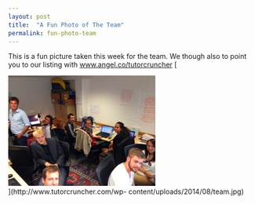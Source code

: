 ```yaml
---
layout: post
title:  "A Fun Photo of The Team"
permalink: fun-photo-team
---
```

This is a fun picture taken this week for the team. We though also to point
you to our listing with www.angel.co/tutorcruncher [
<div class="img-holder full-width">
   <img src="/img/blogs/team-300x225.jpg" alt-text="team"/>
</div> ](http://www.tutorcruncher.com/wp-
content/uploads/2014/08/team.jpg)
